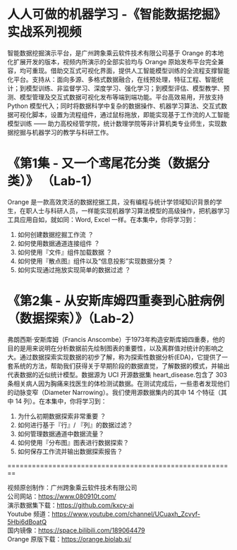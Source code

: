 ﻿# 人人可做的机器学习 -《智能数据挖掘》实战系列视频

智能数据挖掘演示平台，是广州跨象乘云软件技术有限公司基于 Orange 的本地化扩展开发的版本，视频内所演示的全部实验均与 Orange 原始发布平台完全兼容，均可重现。借助交互式可视化界面，提供人工智能模型训练的全流程支撑智能化平台。支持从：面向多源、多格式数据融合，在线预处理，特征工程、智能统计；到模型训练、非监督学习、深度学习、强化学习；到模型评估、模型教学、预测、模型管理及交互式数据可视化发布等端到端功能。平台高效易用，开放支持 Python 模型代入；同时将数据科学中复杂的数据操作、机器学习算法、交互式数据可视化脚本，设置为流程组件，通过鼠标拖放，即能实现基于工作流的人工智能模型训练 —— 助力高校经管学院，统计数理学院等非计算机类专业师生，实现数据挖掘与机器学习的教学与科研工作。

# 《第1集 - 又一个鸢尾花分类（数据分类）》 （Lab-1）

Orange 是一款高效灵活的数据挖据工具，没有编程与统计学领域知识背景的学生，在职人士与科研人员，一样能实现机器学习算法模型的高级操作，把机器学习工具应用自如，就如同：Word, Excel 一样。在本集中，你将学习到：

1. 如何创建数据挖掘工作流 ？
2. 如何使用数据通道连接组件 ？
3. 如何使用『文件』组件加载数据 ？
4. 如何使用『散点图』组件以及“信息投影”实现数据分类 ？
5. 如何实现通过拖放实现简单的数据过滤 ？

# 《第2集 - 从安斯库姆四重奏到心脏病例（数据探索）》（Lab-2）

弗朗西斯·安斯库姆（Francis Anscombe）于1973年构造安斯库姆四重奏，他的目的是用来说明在分析数据前先绘制图表的重要性，以及离群值对统计的影响之大。通过数据探索实现数据的初步了解，称为探索性数据分析(EDA)，它提供了一套系统的方法，帮助我们获得关于早期阶段的数据直觉，了解数据的模式，并输出代表数据的近似统计模型。数据源为 UCI 开源数据集 heart_disease.包含了 303 条相关病人因为胸痛来找医生的体检测试数据。在测试完成后，一些患者发现他们的动脉变窄（Diameter Narrowing）。我们使用源数据集内的其中 14 个特征（其中 14 列）。在本集中，你将学习到：

1. 为什么初期数据探索非常重要 ？  
2. 如何进行基于『行』/ 『列』的数据过滤？  
3. 如何管理数据通道中数据流量？  
4. 如何使用『分布图』图表进行数据探索？  
6. 如何保存工作流并输出数据探索报告？  

========================================================

视频原创制作：广州跨象乘云软件技术有限公司  
公司网站：https://www.080910t.com/  
演示数据集下载：https://github.com/kxcy-ai  
Youtube 频道：https://www.youtube.com/channel/UCuaxh_Zcvyf-5Hbi6dBoatQ  
国内镜像：https://space.bilibili.com/189064479  
Orange 原版下载：https://orange.biolab.si/  
